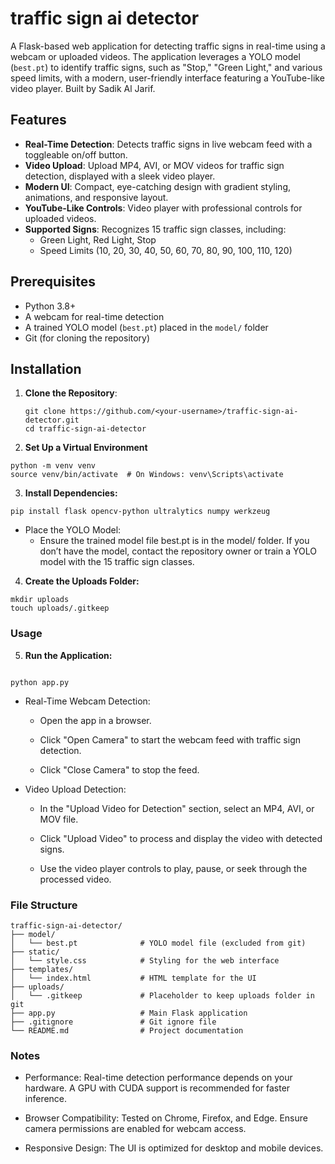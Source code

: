 # traffic sign ai detector

A Flask-based web application for detecting traffic signs in real-time using a webcam or uploaded videos. The application leverages a YOLO model (`best.pt`) to identify traffic signs, such as "Stop," "Green Light," and various speed limits, with a modern, user-friendly interface featuring a YouTube-like video player. Built by Sadik Al Jarif.

## Features

- **Real-Time Detection**: Detects traffic signs in live webcam feed with a toggleable on/off button.
- **Video Upload**: Upload MP4, AVI, or MOV videos for traffic sign detection, displayed with a sleek video player.
- **Modern UI**: Compact, eye-catching design with gradient styling, animations, and responsive layout.
- **YouTube-Like Controls**: Video player with professional controls for uploaded videos.
- **Supported Signs**: Recognizes 15 traffic sign classes, including:
  - Green Light, Red Light, Stop
  - Speed Limits (10, 20, 30, 40, 50, 60, 70, 80, 90, 100, 110, 120)

## Prerequisites

- Python 3.8+
- A webcam for real-time detection
- A trained YOLO model (`best.pt`) placed in the `model/` folder
- Git (for cloning the repository)

## Installation

1. **Clone the Repository**:
   ```
   git clone https://github.com/<your-username>/traffic-sign-ai-detector.git
   cd traffic-sign-ai-detector

   ```
2. **Set Up a Virtual Environment**
```
python -m venv venv
source venv/bin/activate  # On Windows: venv\Scripts\activate
```
3. **Install Dependencies:**
```
pip install flask opencv-python ultralytics numpy werkzeug
```

- Place the YOLO Model:
    - Ensure the trained model file best.pt is in the model/ folder. If you don’t have the model, contact the repository owner or train a YOLO model with the 15 traffic sign classes.

4. **Create the Uploads Folder:**
```
mkdir uploads
touch uploads/.gitkeep
```

### Usage

5. **Run the Application:**
```

python app.py

```

- Real-Time Webcam Detection:
    - Open the app in a browser.

    - Click "Open Camera" to start the webcam feed with traffic sign detection.

    - Click "Close Camera" to stop the feed.

- Video Upload Detection:
    - In the "Upload Video for Detection" section, select an MP4, AVI, or MOV file.

    - Click "Upload Video" to process and display the video with detected signs.

    - Use the video player controls to play, pause, or seek through the processed video.

### File Structure

```
traffic-sign-ai-detector/
├── model/
│   └── best.pt              # YOLO model file (excluded from git)
├── static/
│   └── style.css            # Styling for the web interface
├── templates/
│   └── index.html           # HTML template for the UI
├── uploads/
│   └── .gitkeep             # Placeholder to keep uploads folder in git
├── app.py                   # Main Flask application
├── .gitignore               # Git ignore file
└── README.md                # Project documentation
```

### Notes


- Performance: Real-time detection performance depends on your hardware. A GPU with CUDA support is recommended for faster inference.

- Browser Compatibility: Tested on Chrome, Firefox, and Edge. Ensure camera permissions are enabled for webcam access.

- Responsive Design: The UI is optimized for desktop and mobile devices.

